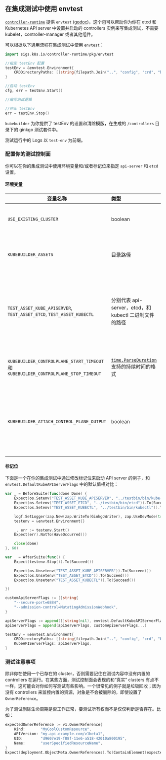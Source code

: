 ## 在集成测试中使用 envtest
[`controller-runtime`](http://sigs.k8s.io/controller-runtime) 提供 `envtest` ([godoc](https://pkg.go.dev/sigs.k8s.io/controller-runtime/pkg/envtest?tab=doc))，这个包可以帮助你为你在 etcd 和 Kubernetes API server 中设置并启动的 controllers 实例来写集成测试，不需要 kubelet，controller-manager 或者其他组件。

可以根据以下通用流程在集成测试中使用 `envtest`：

```go
import sigs.k8s.io/controller-runtime/pkg/envtest

//指定 testEnv 配置
testEnv = &envtest.Environment{
	CRDDirectoryPaths: []string{filepath.Join("..", "config", "crd", "bases")},
}

//启动 testEnv
cfg, err = testEnv.Start()

//编写测试逻辑

//停止 testEnv
err = testEnv.Stop()
```

`kubebuilder` 为你提供了 testEnv 的设置和清除模版，在生成的 `/controllers` 目录下的 ginkgo 测试套件中。


测试运行中的 Logs 以 `test-env` 为前缀。

### 配置你的测试控制面
你可以在你的集成测试中使用环境变量和/或者标记位来指定 `api-server` 和 `etcd` 设置。
#### 环境变量

| 变量名称   |    类型   | 使用时机 |
| --- | :--- | :--- |
| `USE_EXISTING_CLUSTER` | boolean | 可以指向一个已存在 cluster 的控制面，而不用设置一个本地的控制面。 |
| `KUBEBUILDER_ASSETS` | 目录路径 | 将集成测试指向一个包含所有二进制文件（api-server，etcd 和 kubectl）的目录。 |
| `TEST_ASSET_KUBE_APISERVER`, `TEST_ASSET_ETCD`, `TEST_ASSET_KUBECTL` | 分别代表 api-server，etcd，和 kubectl 二进制文件的路径 | 和 `KUBEBUILDER_ASSETS` 相似，但是更细一点。指示集成测试使用非默认的二进制文件。这些环境变量也可以被用来确保特定的测试是在期望版本的二进制文件下运行的。|
| `KUBEBUILDER_CONTROLPLANE_START_TIMEOUT` 和 `KUBEBUILDER_CONTROLPLANE_STOP_TIMEOUT` | [`time.ParseDuration`](https://golang.org/pkg/time/#ParseDuration) 支持的持续时间的格式 | 指定不同于测试控制面（分别）启动和停止的超时时间；任何超出设置的测试都会运行失败。|
| `KUBEBUILDER_ATTACH_CONTROL_PLANE_OUTPUT` | boolean | 设置为 `true` 可以将控制面的标准输出和标准错误贴合到 os.Stdout 和 os.Stderr 上。这种做法在调试测试失败时是非常有用的，因为输出包含控制面的输出。|

#### 标记位

下面是一个在你的集成测试中通过修改标记位来启动 API server 的例子，和 `envtest.DefaultKubeAPIServerFlags` 中的默认值相对比：
```go 
var _ = BeforeSuite(func(done Done) {
	Expect(os.Setenv("TEST_ASSET_KUBE_APISERVER", "../testbin/bin/kube-apiserver")).To(Succeed())
	Expect(os.Setenv("TEST_ASSET_ETCD", "../testbin/bin/etcd")).To(Succeed())
	Expect(os.Setenv("TEST_ASSET_KUBECTL", "../testbin/bin/kubectl")).To(Succeed())

	logf.SetLogger(zap.New(zap.WriteTo(GinkgoWriter), zap.UseDevMode(true)))
	testenv = &envtest.Environment{}

	_, err := testenv.Start()
	Expect(err).NotTo(HaveOccurred())

	close(done)
}, 60)

var _ = AfterSuite(func() {
	Expect(testenv.Stop()).To(Succeed())

	Expect(os.Unsetenv("TEST_ASSET_KUBE_APISERVER")).To(Succeed())
	Expect(os.Unsetenv("TEST_ASSET_ETCD")).To(Succeed())
	Expect(os.Unsetenv("TEST_ASSET_KUBECTL")).To(Succeed())

})
```  

```go
customApiServerFlags := []string{
	"--secure-port=6884",
	"--admission-control=MutatingAdmissionWebhook",
}

apiServerFlags := append([]string(nil), envtest.DefaultKubeAPIServerFlags...)
apiServerFlags = append(apiServerFlags, customApiServerFlags...)

testEnv = &envtest.Environment{
	CRDDirectoryPaths: []string{filepath.Join("..", "config", "crd", "bases")},
	KubeAPIServerFlags: apiServerFlags,
}
```

### 测试注意事项

除非你在使用一个已存在的 cluster，否则需要记住在测试内容中没有内置的 controllers 在运行。在某些方面，测试控制面会表现的和“真实” clusters 有点不一样，这可能会对你如何写测试有些影响。一个很常见的例子就是垃圾回收；因为没有 controllers 来监控内置的资源，对象是不会被删除的，即使设置了 `OwnerReference`。 

为了测试删除生命周期是否工作正常，要测试所有权而不是仅仅判断是否存在。比如：

```go
expectedOwnerReference := v1.OwnerReference{
	Kind:       "MyCoolCustomResource",
	APIVersion: "my.api.example.com/v1beta1",
	UID:        "d9607e19-f88f-11e6-a518-42010a800195",
	Name:       "userSpecifiedResourceName",
}
Expect(deployment.ObjectMeta.OwnerReferences).To(ContainElement(expectedOwnerReference))
```
